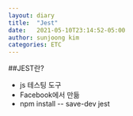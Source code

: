```yaml
---
layout: diary
title:  "Jest"
date:   2021-05-10T23:14:52-05:00
author: sunjoong kim
categories: ETC
---
```


##JEST란?

- js 테스팅 도구
- Facebook에서 만듦
- npm install -- save-dev jest
